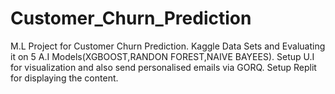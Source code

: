 # Customer_Churn_Prediction
M.L Project for Customer Churn Prediction.
Kaggle Data Sets and Evaluating it on 5 A.I Models(XGBOOST,RANDON FOREST,NAIVE BAYEES).
Setup U.I for visualization and also send personalised emails via GORQ.
Setup Replit for displaying the content.
